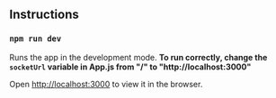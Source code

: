## Instructions

### `npm run dev`
Runs the app in the development mode. 
**To run correctly, change the `socketUrl` variable in App.js from "/" to "http://localhost:3000"**

Open [http://localhost:3000](http://localhost:3000) to view it in the browser.

